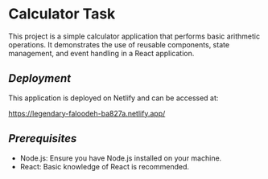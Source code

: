 # Calculator Task 
This project is a simple calculator application that performs basic arithmetic operations. It demonstrates the use of reusable components, state management, and event handling in a React application.
## *Deployment* 
This application is deployed on Netlify and can be accessed at: 

https://legendary-faloodeh-ba827a.netlify.app/ 
## *Prerequisites*
- Node.js: Ensure you have Node.js installed on your machine.
- React: Basic knowledge of React is recommended.
